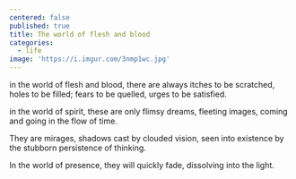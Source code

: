 ```yaml
---
centered: false
published: true
title: The world of flesh and blood
categories:
  - life
image: 'https://i.imgur.com/3nmp1wc.jpg'
---
```

in the world of flesh and blood,
there are always itches to be scratched,
holes to be filled;
fears to be quelled,
urges to be satisfied.

in the world of spirit,
these are only flimsy dreams,
fleeting images,
coming and going
in the flow of time.

They are mirages,
shadows cast by clouded vision,
seen into existence
by the stubborn persistence of thinking.

In the world of presence,
they will quickly fade,
dissolving into the light.
